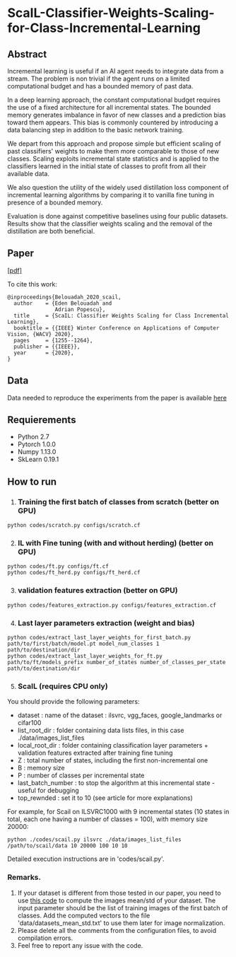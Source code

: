 # ScaIL-Classifier-Weights-Scaling-for-Class-Incremental-Learning
## Abstract
Incremental learning is useful if an AI agent needs to integrate data from a stream. The problem is non trivial if the agent runs on a limited computational budget and has a bounded memory of past data.

In a deep learning approach, the constant computational budget requires the use of a fixed architecture for all incremental states.
The bounded memory generates imbalance in favor of new classes and a prediction bias toward them appears. This bias is commonly countered by introducing a data balancing step in addition to the basic network training.

We depart from this approach and propose simple but efficient scaling of past classifiers' weights to make them more comparable to those of new classes. Scaling exploits incremental state statistics and is applied to the classifiers learned in the initial state of classes to profit from all their available data. 

We also question the utility of the widely used distillation loss component of incremental learning algorithms by comparing it to  vanilla fine tuning in presence of a bounded memory. 

Evaluation is done against competitive baselines using four public datasets. Results show that the classifier weights scaling and the removal of the distillation are both beneficial.

## Paper
[[pdf]](https://arxiv.org/pdf/2001.05755.pdf)

To cite this work:

```
@inproceedings{Belouadah_2020_scail,
  author    = {Eden Belouadah and
               Adrian Popescu},
  title     = {ScaIL: Classifier Weights Scaling for Class Incremental Learning},
  booktitle = {{IEEE} Winter Conference on Applications of Computer Vision, {WACV} 2020},
  pages     = {1255--1264},
  publisher = {{IEEE}},
  year      = {2020},
}
```


## Data
Data needed to reproduce the experiments from the paper is available [here](https://drive.google.com/drive/folders/1lSxH3BRnuDjQBYG46wcw6HptUrkSfhS9?usp=sharing)

## Requierements
* Python 2.7
* Pytorch 1.0.0
* Numpy 1.13.0
* SkLearn 0.19.1


## How to run

1. ### Training the first batch of classes from scratch (better on GPU)

```
python codes/scratch.py configs/scratch.cf
```

2. ### IL with Fine tuning (with and without herding) (better on GPU)

```
python codes/ft.py configs/ft.cf
python codes/ft_herd.py configs/ft_herd.cf
```
3. ### validation features extraction (better on GPU)

```
python codes/features_extraction.py configs/features_extraction.cf
```

4. ### Last layer parameters extraction (weight and bias)

```
python codes/extract_last_layer_weights_for_first_batch.py path/to/first/batch/model.pt model_num_classes 1 path/to/destination/dir
python codes/extract_last_layer_weights_for_ft.py path/to/ft/models_prefix number_of_states number_of_classes_per_state path/to/destination/dir
```


5. ### ScaIL (requires CPU only)
You should provide the following parameters:
* dataset : name of the dataset : ilsvrc, vgg_faces, google_landmarks or cifar100
* list_root_dir : folder containing data lists files, in this case ./data/images_list_files
* local_root_dir : folder containing classification layer parameters + validation features extracted after training fine tuning
* Z : total number of states, including the first non-incremental one
* B : memory size
* P : number of classes per incremental state
* last_batch_number : to stop the algorithm at this incremental state - useful for debugging
* top_rewnded : set it to 10 (see article for more explanations)

For example, for Scail on ILSVRC1000 with 9 incremental states (10 states in total, each one having a number of classes = 100), with memory size 20000:
```
python ./codes/scail.py ilsvrc ./data/images_list_files /path/to/scail/data 10 20000 100 10 10
```

Detailed execution instructions are in 'codes/scail.py'.

### Remarks. 
1. If your dataset is different from those tested in our paper, you need to use [this code](https://github.com/EdenBelouadah/class-incremental-learning/blob/master/deesil/codes/utils/compute_images_mean_std.py) to compute the images mean/std of your dataset. The input parameter should be the list of training images of the first batch of classes. Add the computed vectors to the file 'data/datasets_mean_std.txt' to use them later for image normalization.
2. Please delete all the comments from the configuration files, to avoid compilation errors. 
3. Feel free to report any issue with the code.

